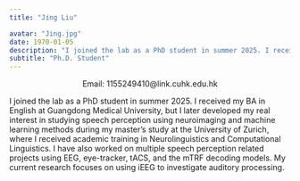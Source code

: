 ```yaml
---
title: "Jing Liu"

avatar: "Jing.jpg"
date: 1970-01-05
description: "I joined the lab as a PhD student in summer 2025. I received ..."
subtitle: "Ph.D. Student"
---
```

<p align="center">
    Email: 1155249410@link.cuhk.edu.hk
</p>

I joined the lab as a PhD student in summer 2025. I received my BA in English at Guangdong Medical University, but I later developed my real interest in studying speech perception using neuroimaging and machine learning methods during my master’s study at the University of Zurich, where I received academic training in Neurolinguistics and Computational Linguistics. I have also worked on multiple speech perception related projects using EEG, eye-tracker, tACS, and the mTRF decoding models. My current research focuses on using iEEG to investigate auditory processing.
